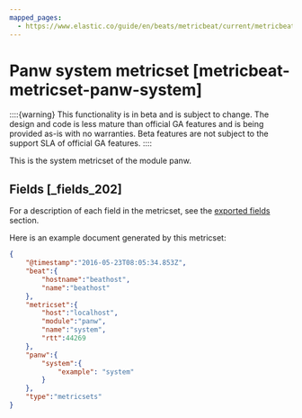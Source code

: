 ```yaml
---
mapped_pages:
  - https://www.elastic.co/guide/en/beats/metricbeat/current/metricbeat-metricset-panw-system.html
---
```


# Panw system metricset [metricbeat-metricset-panw-system]

::::{warning}
This functionality is in beta and is subject to change. The design and code is less mature than official GA features and is being provided as-is with no warranties. Beta features are not subject to the support SLA of official GA features.
::::


This is the system metricset of the module panw.

## Fields [_fields_202]

For a description of each field in the metricset, see the [exported fields](/reference/metricbeat/exported-fields-panw.md) section.

Here is an example document generated by this metricset:

```json
{
    "@timestamp":"2016-05-23T08:05:34.853Z",
    "beat":{
        "hostname":"beathost",
        "name":"beathost"
    },
    "metricset":{
        "host":"localhost",
        "module":"panw",
        "name":"system",
        "rtt":44269
    },
    "panw":{
        "system":{
            "example": "system"
        }
    },
    "type":"metricsets"
}
```


